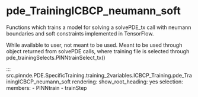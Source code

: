 # pde_TrainingICBCP_neumann_soft

Functions which trains a model for solving a solvePDE_tx call with neumann boundaries and soft constraints implemented in TensorFlow.

While available to user, not meant to be used. Meant to be used through
object returned from solvePDE calls, where training file is selected through pde_trainingSelects.PINNtrainSelect_tx()

::: src.pinnde.PDE.SpecificTraining.training_2variables.ICBCP_Training.pde_TrainingICBCP_neumann_soft
    rendering:
      show_root_heading: yes
    selection:
      members:
        - PINNtrain
        - trainStep